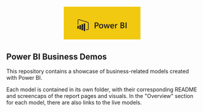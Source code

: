 <p align="center">
    <img width="40%" height="40%" src=https://github.com/JohannesJolkkonen/PowerBI-Demos/blob/master/Customer%20Acquisition/images/powerbi-image.png>
</p>

## Power BI Business Demos

This repository contains a showcase of business-related models created with Power BI.

Each model is contained in its own folder, with their corresponding README and screencaps of the report pages and visuals. In the "Overview" section for each model, there are also links to the live models. 